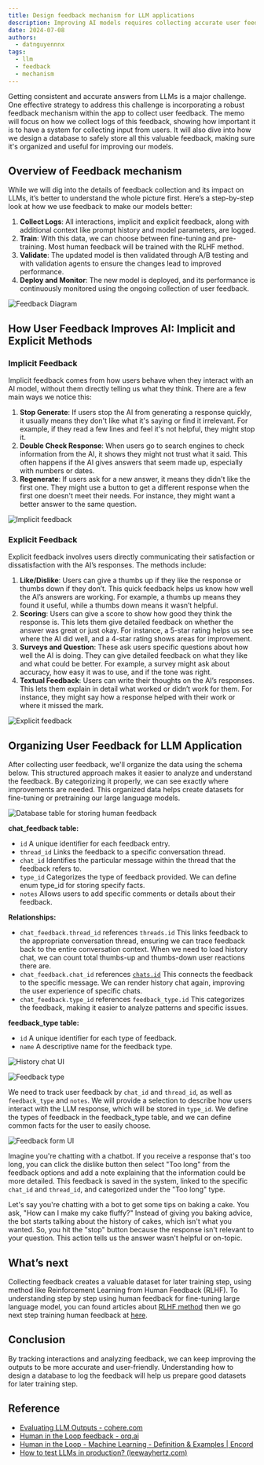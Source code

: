 ```yaml
---
title: Design feedback mechanism for LLM applications
description: Improving AI models requires collecting accurate user feedback,which can be difficult. The article explores more into the importance of collecting human feedback and discusses the need for creating an organized database to effectively store and use this valuable input. We hope to continuously improve our large language models, ensuring they deliver greater performance and match user expectations more effectively.
date: 2024-07-08
authors:
  - datnguyennnx
tags:
  - llm
  - feedback
  - mechanism
---
```


Getting consistent and accurate answers from LLMs is a major challenge. One effective strategy to address this challenge is incorporating a robust feedback mechanism within the app to collect user feedback. The memo will focus on how we collect logs of this feedback, showing how important it is to have a system for collecting input from users. It will also dive into how we design a database to safely store all this valuable feedback, making sure it's organized and useful for improving our models.

## Overview of Feedback mechanism

While we will dig into the details of feedback collection and its impact on LLMs, it’s better to understand the whole picture first. Here’s a step-by-step look at how we use feedback to make our models better:

1. **Collect Logs**: All interactions, implicit and explicit feedback, along with additional context like prompt history and model parameters, are logged.
2. **Train**: With this data, we can choose between fine-tuning and pre-training. Most human feedback will be trained with the RLHF method. 
3. **Validate**: The updated model is then validated through A/B testing and with validation agents to ensure the changes lead to improved performance.
4. **Deploy and Monitor**: The new model is deployed, and its performance is continuously monitored using the ongoing collection of user feedback.

![Feedback Diagram](assets/feedback-mechanism.webp)

## How User Feedback Improves AI: Implicit and Explicit Methods

### Implicit Feedback

Implicit feedback comes from how users behave when they interact with an AI model, without them directly telling us what they think. There are a few main ways we notice this:

1. **Stop Generate**: If users stop the AI from generating a response quickly, it usually means they don't like what it's saying or find it irrelevant. For example, if they read a few lines and feel it's not helpful, they might stop it.
2. **Double Check Response**: When users go to search engines to check information from the AI, it shows they might not trust what it said. This often happens if the AI gives answers that seem made up, especially with numbers or dates.
3. **Regenerate**: If users ask for a new answer, it means they didn't like the first one. They might use a button to get a different response when the first one doesn't meet their needs. For instance, they might want a better answer to the same question.

![Implicit feedback](assets/implicit_feedback.webp)

### Explicit Feedback

Explicit feedback involves users directly communicating their satisfaction or dissatisfaction with the AI’s responses. The methods include:

1. **Like/Dislike**: Users can give a thumbs up if they like the response or thumbs down if they don’t. This quick feedback helps us know how well the AI’s answers are working. For example, a thumbs up means they found it useful, while a thumbs down means it wasn’t helpful.
2. **Scoring**: Users can give a score to show how good they think the response is. This lets them give detailed feedback on whether the answer was great or just okay. For instance, a 5-star rating helps us see where the AI did well, and a 4-star rating shows areas for improvement.
3. **Surveys and Question**: These ask users specific questions about how well the AI is doing. They can give detailed feedback on what they like and what could be better. For example, a survey might ask about accuracy, how easy it was to use, and if the tone was right.
4. **Textual Feedback**: Users can write their thoughts on the AI’s responses. This lets them explain in detail what worked or didn’t work for them. For instance, they might say how a response helped with their work or where it missed the mark.

![Explicit feedback](assets/explicit_feedback.webp)

## Organizing User Feedback for LLM Application

After collecting user feedback, we'll organize the data using the schema below. This structured approach makes it easier to analyze and understand the feedback. By categorizing it properly, we can see exactly where improvements are needed. This organized data helps create datasets for fine-tuning or pretraining our large language models.

![Database table for storing human feedback](assets/database_schema_feedback.webp)

**chat_feedback table:**

- `id` A unique identifier for each feedback entry.
- `thread_id` Links the feedback to a specific conversation thread.
- `chat_id` Identifies the particular message within the thread that the feedback refers to.
- `type_id` Categorizes the type of feedback provided. We can define enum type_id for storing specify facts.
- `notes` Allows users to add specific comments or details about their feedback.

**Relationships:**

- `chat_feedback.thread_id` references `threads.id` This links feedback to the appropriate conversation thread, ensuring we can trace feedback back to the entire conversation context. When we need to load history chat, we can count total thumbs-up and thumbs-down user reactions there are.
- `chat_feedback.chat_id` references [`chats.id`](http://chats.id) This connects the feedback to the specific message. We can render history chat again, improving the user experience of specific chats.
- `chat_feedback.type_id` references `feedback_type.id` This categorizes the feedback, making it easier to analyze patterns and specific issues.

**feedback_type table:**

- `id` A unique identifier for each type of feedback.
- `name` A descriptive name for the feedback type.

![History chat UI](assets/history_chat_feedback.webp)

![Feedback type](assets/type_feedback.webp)

We need to track user feedback by `chat_id` and `thread_id`, as well as `feedback_type` and `notes`. We will provide a selection to describe how users interact with the LLM response, which will be stored in `type_id`. We define the types of feedback in the feedback_type table, and we can define common facts for the user to easily choose.

![Feedback form UI](assets/ui_feedback_form.webp)

Imagine you're chatting with a chatbot. If you receive a response that's too long, you can click the dislike button then select "Too long" from the feedback options and add a note explaining that the information could be more detailed. This feedback is saved in the system, linked to the specific `chat_id` and `thread_id`, and categorized under the "Too long" type.

Let's say you're chatting with a bot to get some tips on baking a cake. You ask, "How can I make my cake fluffy?" Instead of giving you baking advice, the bot starts talking about the history of cakes, which isn't what you wanted. So, you hit the "stop" button because the response isn't relevant to your question. This action tells us the answer wasn't helpful or on-topic.

## What’s next

Collecting feedback creates a valuable dataset for later training step, using method like Reinforcement Learning from Human Feedback (RLHF). To understanding step by step using human feedback for fine-tuning large language model, you can found articles about [RLHF method](https://dwarvesf.hashnode.dev/challenges-faced-when-researching-rlhf-with-openassistant) then we go next step training human feedback at [here]().

## Conclusion

By tracking interactions and analyzing feedback, we can keep improving the outputs to be more accurate and user-friendly. Understanding how to design a database to log the feedback will help us prepare good datasets for later training step.

## Reference

- [Evaluating LLM Outputs - cohere.com](https://cohere.com/blog/evaluating-llm-outputs)
- [Human in the Loop feedback - orq.ai](https://docs.orq.ai/docs/human-in-the-loop-feedback)
- [Human in the Loop - Machine Learning - Definition & Examples | Encord](https://encord.com/blog/human-in-the-loop-ai)
- [How to test LLMs in production? (leewayhertz.com)](https://www.leewayhertz.com/how-to-test-llms-in-production/#A/B-testing)

